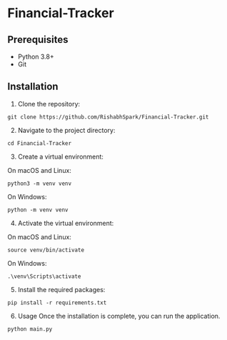 # Financial-Tracker

## Prerequisites
- Python 3.8+
- Git

## Installation
1. Clone the repository:
```
git clone https://github.com/RishabhSpark/Financial-Tracker.git
```

2. Navigate to the project directory:
```
cd Financial-Tracker
```

3. Create a virtual environment:

On macOS and Linux:
```
python3 -m venv venv
```

On Windows:
```
python -m venv venv
```

4. Activate the virtual environment:

On macOS and Linux:
```
source venv/bin/activate
```

On Windows:
```
.\venv\Scripts\activate
```

5. Install the required packages:
```
pip install -r requirements.txt
```

6. Usage
Once the installation is complete, you can run the application.

```
python main.py
```